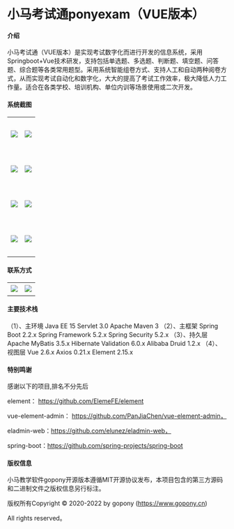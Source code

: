 # 小马考试通ponyexam（VUE版本）

#### 介绍
小马考试通（VUE版本）是实现考试数字化而进行开发的信息系统，采用Springboot+Vue技术研发，支持包括单选题、多选题、判断题、填空题、问答题、综合题等各类常用题型。采用系统智能组卷方式、支持人工和自动两种阅卷方式，从而实现考试自动化和数字化，大大的提高了考试工作效率，极大降低人力工作量。适合在各类学校、培训机构、单位内训等场景使用或二次开发。

#### 系统截图
<table>
    <tr>
        <td width="50%" height="80"><img src="https://gitee.com/ponyedu/goponyexam/raw/master/files/feature-1.png"/></td>
        <td><img src="https://gitee.com/ponyedu/goponyexam/raw/master/files/feature-2.png"/></td>
    </tr>
    <tr>
        <td width="50%" height="80"><img src="https://gitee.com/ponyedu/goponyexam/raw/master/files/feature-3.png"/></td>
        <td><img src="https://gitee.com/ponyedu/goponyexam/raw/master/files/feature-4.png"/></td>
    </tr>
    <tr>
        <td width="50%" height="80"><img src="https://gitee.com/ponyedu/goponyexam/raw/master/files/feature-5.png"/></td>
        <td><img src="https://gitee.com/ponyedu/goponyexam/raw/master/files/feature-6.png"/></td>
    </tr>
    <tr>
        <td width="50%" height="80"><img src="https://gitee.com/ponyedu/goponyexam/raw/master/files/feature-7.png"/></td>
        <td><img src="https://gitee.com/ponyedu/goponyexam/raw/master/files/feature-8.png"/></td>
    </tr>
</table>




#### 联系方式

<table>
    <tr>
        <td width="50%" height="30"><img src="https://gitee.com/ponyedu/goponyexam/raw/master/files/qq.png"/></td>
        <td width="50%" height="30"><img src="https://gitee.com/ponyedu/goponyexam/raw/master/files/wechat.png"/></td>
    </tr>
   
</table>



#### 主要技术栈

（1）、主环境
   Java EE 15
   Servlet 3.0
   Apache Maven 3
（2）、主框架
   Spring Boot 2.2.x
   Spring Framework 5.2.x
   Spring Security 5.2.x
（3）、持久层
   Apache MyBatis 3.5.x
   Hibernate Validation 6.0.x
   Alibaba Druid 1.2.x
（4）、视图层
   Vue 2.6.x
   Axios 0.21.x
   Element 2.15.x



#### 特别鸣谢
  
  感谢以下的项目,排名不分先后
  
  element： https://github.com/ElemeFE/element
  
  vue-element-admin： https://github.com/PanJiaChen/vue-element-admin，
  
  eladmin-web：https://github.com/elunez/eladmin-web，
  
  spring-boot：https://github.com/spring-projects/spring-boot


    
#### 版权信息
  
  小马教学软件gopony开源版本遵循MIT开源协议发布，本项目包含的第三方源码和二进制文件之版权信息另行标注。
  
  版权所有Copyright © 2020-2022 by gopony (https://www.gopony.cn)
  
  All rights reserved。